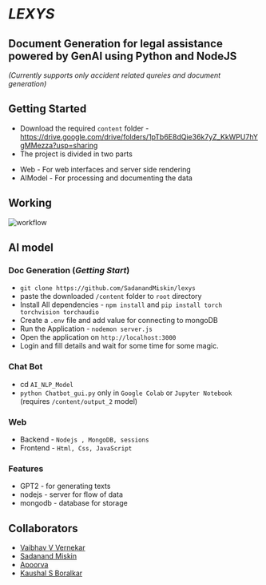 # *LEXYS*
## Document Generation for legal assistance powered by GenAI using Python and NodeJS
*(Currently supports only accident related qureies and document generation)*

## Getting Started
- Download the required `content` folder -
 https://drive.google.com/drive/folders/1pTb6E8dQie36k7yZ_KkWPU7hYgMMezza?usp=sharing
- The project is divided in two parts
* Web - For web interfaces and server side rendering
* AIModel - For processing and documenting the data

## Working
![workflow](https://github.com/SadanandMiskin/lexys/assets/119523972/e06a4d07-af3c-434a-b755-2d6f1f4e7dde)



## AI model

### Doc Generation (*Getting Start*)
- `git clone https://github.com/SadanandMiskin/lexys`
-  paste the downloaded `/content` folder to `root` directory
-  Install All dependencies - `npm install` and `pip install torch torchvision torchaudio`
-  Create a `.env` file and add value for connecting to mongoDB
- Run the Application - `nodemon server.js`
- Open the application on `http://localhost:3000`
- Login and fill details and wait for some time for some magic.

### Chat Bot
- cd `AI_NLP_Model` 
- `python Chatbot_gui.py` only in `Google Colab` or `Jupyter Notebook` (requires `/content/output_2` model)

### Web
- Backend - `Nodejs , MongoDB, sessions`
- Frontend - `Html, Css, JavaScript`

### Features
- GPT2 - for generating texts
- nodejs - server for flow of data
- mongodb - database for storage

## Collaborators

- [Vaibhav V Vernekar](https://github.com/VaibahvVernekar27)
- [Sadanand Miskin](https://github.com/SadanandMiskin)
- [Apoorva](https://github.com/ApoorvaAppu12)
- [Kaushal S Boralkar](https://github.com/boralkarkaushal)
